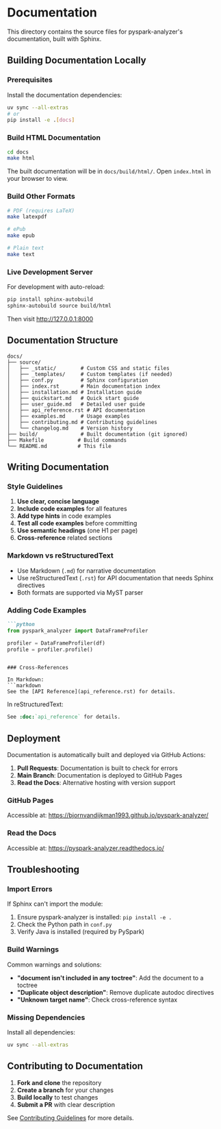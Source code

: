 # Documentation

This directory contains the source files for pyspark-analyzer's documentation, built with Sphinx.

## Building Documentation Locally

### Prerequisites

Install the documentation dependencies:

```bash
uv sync --all-extras
# or
pip install -e .[docs]
```

### Build HTML Documentation

```bash
cd docs
make html
```

The built documentation will be in `docs/build/html/`. Open `index.html` in your browser to view.

### Build Other Formats

```bash
# PDF (requires LaTeX)
make latexpdf

# ePub
make epub

# Plain text
make text
```

### Live Development Server

For development with auto-reload:

```bash
pip install sphinx-autobuild
sphinx-autobuild source build/html
```

Then visit http://127.0.0.1:8000

## Documentation Structure

```
docs/
├── source/
│   ├── _static/        # Custom CSS and static files
│   ├── _templates/     # Custom templates (if needed)
│   ├── conf.py         # Sphinx configuration
│   ├── index.rst       # Main documentation index
│   ├── installation.md # Installation guide
│   ├── quickstart.md   # Quick start guide
│   ├── user_guide.md   # Detailed user guide
│   ├── api_reference.rst # API documentation
│   ├── examples.md     # Usage examples
│   ├── contributing.md # Contributing guidelines
│   └── changelog.md    # Version history
├── build/              # Built documentation (git ignored)
├── Makefile           # Build commands
└── README.md          # This file
```

## Writing Documentation

### Style Guidelines

1. **Use clear, concise language**
2. **Include code examples** for all features
3. **Add type hints** in code examples
4. **Test all code examples** before committing
5. **Use semantic headings** (one H1 per page)
6. **Cross-reference** related sections

### Markdown vs reStructuredText

- Use Markdown (`.md`) for narrative documentation
- Use reStructuredText (`.rst`) for API documentation that needs Sphinx directives
- Both formats are supported via MyST parser

### Adding Code Examples

```markdown
```python
from pyspark_analyzer import DataFrameProfiler

profiler = DataFrameProfiler(df)
profile = profiler.profile()
```
```

### Cross-References

In Markdown:
```markdown
See the [API Reference](api_reference.rst) for details.
```

In reStructuredText:
```rst
See :doc:`api_reference` for details.
```

## Deployment

Documentation is automatically built and deployed via GitHub Actions:

1. **Pull Requests**: Documentation is built to check for errors
2. **Main Branch**: Documentation is deployed to GitHub Pages
3. **Read the Docs**: Alternative hosting with version support

### GitHub Pages

Accessible at: https://bjornvandijkman1993.github.io/pyspark-analyzer/

### Read the Docs

Accessible at: https://pyspark-analyzer.readthedocs.io/

## Troubleshooting

### Import Errors

If Sphinx can't import the module:
1. Ensure pyspark-analyzer is installed: `pip install -e .`
2. Check the Python path in `conf.py`
3. Verify Java is installed (required by PySpark)

### Build Warnings

Common warnings and solutions:
- **"document isn't included in any toctree"**: Add the document to a toctree
- **"Duplicate object description"**: Remove duplicate autodoc directives
- **"Unknown target name"**: Check cross-reference syntax

### Missing Dependencies

Install all dependencies:
```bash
uv sync --all-extras
```

## Contributing to Documentation

1. **Fork and clone** the repository
2. **Create a branch** for your changes
3. **Build locally** to test changes
4. **Submit a PR** with clear description

See [Contributing Guidelines](source/contributing.md) for more details.
